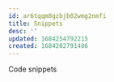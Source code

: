 ```yaml
---
id: ar6tqqm8gzbjb02wmg2nmfi
title: Snippets
desc: ''
updated: 1684254792215
created: 1684202791406
---
```


Code snippets